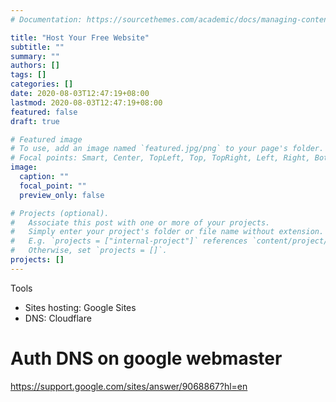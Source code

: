 ```yaml
---
# Documentation: https://sourcethemes.com/academic/docs/managing-content/

title: "Host Your Free Website"
subtitle: ""
summary: ""
authors: []
tags: []
categories: []
date: 2020-08-03T12:47:19+08:00
lastmod: 2020-08-03T12:47:19+08:00
featured: false
draft: true

# Featured image
# To use, add an image named `featured.jpg/png` to your page's folder.
# Focal points: Smart, Center, TopLeft, Top, TopRight, Left, Right, BottomLeft, Bottom, BottomRight.
image:
  caption: ""
  focal_point: ""
  preview_only: false

# Projects (optional).
#   Associate this post with one or more of your projects.
#   Simply enter your project's folder or file name without extension.
#   E.g. `projects = ["internal-project"]` references `content/project/deep-learning/index.md`.
#   Otherwise, set `projects = []`.
projects: []
---
```


Tools

- Sites hosting: Google Sites
- DNS: Cloudflare

# Auth DNS on google webmaster

https://support.google.com/sites/answer/9068867?hl=en
